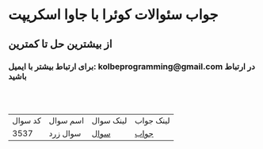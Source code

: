<h1>جواب سئوالات کوئرا با جاوا اسکریپت</h1>
<h2>از بیشترین حل تا کمترین</h2>
<h3>برای ارتباط بیشتر با ایمیل: kolbeprogramming@gmail.com در ارتباط باشید</h3>
<br>
<br>
<table>
  <tr>
    <td>کد سوال</td>
    <td>اسم سوال</td>
    <td>لینک سوال</td>
    <td>لینک جواب</td>
  </tr>
  <tr>
    <td>
      3537
    </td>
    <td>
      سوال زرد
    </td>
    <td><a href="https://quera.org/problemset/3537">سوال</a></td>
    <td><a href="#">جواب</a></td>
  </tr>
</table>
